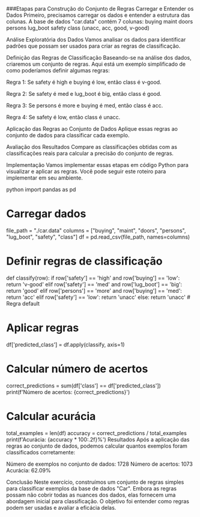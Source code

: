 ###Etapas para Construção do Conjunto de Regras
Carregar e Entender os Dados Primeiro, precisamos carregar os dados e entender a estrutura das colunas. A base de dados "car.data" contém 7 
colunas:
buying
maint
doors
persons
lug_boot
safety
class (unacc, acc, good, v-good)

Análise Exploratória dos Dados Vamos analisar os dados para identificar padrões que possam ser usados para criar as regras de classificação.

Definição das Regras de Classificação Baseando-se na análise dos dados, criaremos um conjunto de regras. Aqui está um exemplo simplificado de como poderíamos definir algumas regras:

Regra 1: Se safety é high e buying é low, então class é v-good.

Regra 2: Se safety é med e lug_boot é big, então class é good.

Regra 3: Se persons é more e buying é med, então class é acc.

Regra 4: Se safety é low, então class é unacc.

Aplicação das Regras ao Conjunto de Dados Aplique essas regras ao conjunto de dados para classificar cada exemplo.

Avaliação dos Resultados Compare as classificações obtidas com as classificações reais para calcular a precisão do conjunto de regras.

Implementação
Vamos implementar essas etapas em código Python para visualizar e aplicar as regras. Você pode seguir este roteiro para implementar em seu ambiente.

python
import pandas as pd

# Carregar dados
file_path = "./car.data"
columns = ["buying", "maint", "doors", "persons", "lug_boot", "safety", "class"]
df = pd.read_csv(file_path, names=columns)

# Definir regras de classificação
def classify(row):
    if row['safety'] == 'high' and row['buying'] == 'low':
        return 'v-good'
    elif row['safety'] == 'med' and row['lug_boot'] == 'big':
        return 'good'
    elif row['persons'] == 'more' and row['buying'] == 'med':
        return 'acc'
    elif row['safety'] == 'low':
        return 'unacc'
    else:
        return 'unacc'  # Regra default

# Aplicar regras
df['predicted_class'] = df.apply(classify, axis=1)

# Calcular número de acertos
correct_predictions = sum(df['class'] == df['predicted_class'])
print(f'Número de acertos: {correct_predictions}')

# Calcular acurácia
total_examples = len(df)
accuracy = correct_predictions / total_examples
print(f'Acurácia: {accuracy * 100:.2f}%')
Resultados
Após a aplicação das regras ao conjunto de dados, podemos calcular quantos exemplos foram classificados corretamente:

Número de exemplos no conjunto de dados: 1728
Número de acertos: 1073
Acurácia: 62.09%

Conclusão
Neste exercício, construímos um conjunto de regras simples para classificar exemplos da base de dados "Car". Embora as regras possam não cobrir todas as nuances dos dados, elas fornecem uma abordagem inicial para classificação. O objetivo foi entender como regras podem ser usadas e avaliar a eficácia delas.
